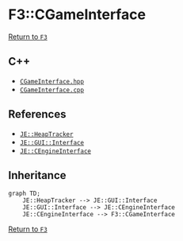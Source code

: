 # F3::CGameInterface

[Return to `F3`](/docs/f3.md)

## C++

- [`CGameInterface.hpp`](/src/f3/CGameInterface.hpp)
- [`CGameInterface.cpp`](/src/f3/CGameInterface.cpp)

## References

- [`JE::HeapTracker`](https://github.com/OpenJE/openje/docs/je/HeapTracker.md)
- [`JE::GUI::Interface`](https://github.com/OpenJE/openje/docs/je/GUI/Interface.md)
- [`JE::CEngineInterface`](https://github.com/OpenJE/openje/docs/je/CEngineInterface.md)

## Inheritance

```mermaid
graph TD;
    JE::HeapTracker --> JE::GUI::Interface
    JE::GUI::Interface --> JE::CEngineInterface
    JE::CEngineInterface --> F3::CGameInterface
```

[Return to `F3`](/docs/f3.md)